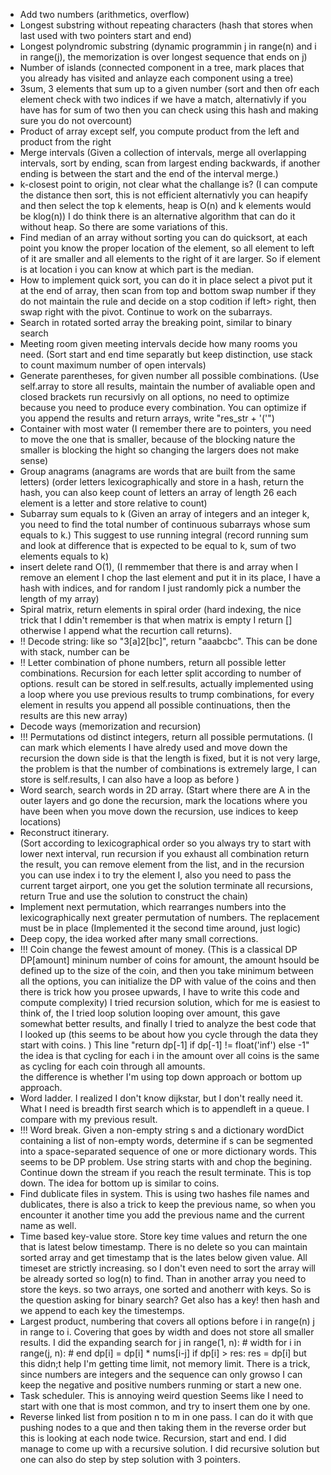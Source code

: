 - Add two numbers (arithmetics, overflow)
- Longest substring without repeating characters (hash that stores when last used with two pointers start and end)
- Longest polyndromic substring (dynamic programmin j in range(n) and i in range(j), the memorization is over longest sequence that ends on j)
- Number of islands (connected component in a tree, mark places that you already has visited and anlayze each component using a tree)
- 3sum, 3 elements that sum up to a given number (sort and then ofr each element check with two indices if we have a match, alternativly if you have has for sum of two
then you can check using this hash and making sure you do not overcount)
- Product of array except self, you compute product from the left and product from the right
- Merge intervals (Given a collection of intervals, merge all overlapping intervals, sort by ending, scan from largest ending backwards, if another ending is between the start and the end of the interval merge.)
- k-closest point to origin, not clear what the challange is? (I can compute the distance then sort, this is not efficient 
alternativly you can heapify and then select the top k elements, heap is O(n) and k elements would be klog(n)) I do think there is 
an alternative algorithm that can do it without heap. So there are some variations of this. 
- Find median of an array without sorting you can do quicksort, at each point you know the proper location of the element, so all element to left of it are smaller and all elements to the right of it are larger. So if element is at location i you can know at which part is the median. 
- How to implement quick sort, you can do it in place select a pivot put it at the end of array, then scan from top and bottom swap number if they do not maintain the rule and decide on a stop codition if left> right, then swap right with the pivot. Continue to work on the subarrays. 
- Search in rotated sorted array the breaking point, similar to binary search 
- Meeting room given meeting intervals decide how many rooms you need. (Sort start and end time separatly but keep distinction, use stack to count maximum number of open intervals)
- Generate parentheses, for given number all possible combinations. (Use self.array to store all results, maintain the number of avaliable open and closed brackets run recursivly on all options, no need to optimize because you need to produce every combination. You can optimize if you append the results and return arrays, write "res_str + '('")
- Container with most water (I remember there are to pointers, you need to move the one that is smaller, because of the blocking nature the smaller is blocking the hight so changing the largers does not make sense)
- Group anagrams (anagrams are words that are built from the same letters)  (order letters lexicographically and store in a hash, return the hash, you can also keep count of letters an array of length 26 each element is a letter and store relative to count)
- Subarray sum equals to k (Given an array of integers and an integer k, you need to find the total number of continuous subarrays whose sum equals to k.) This suggest to use running integral (record running sum and look at difference 
that is expected to be equal to k, sum of two elements equals to k)
- insert delete rand O(1), (I remmember that there is and array when I remove an element I chop the last element and put it in its place, I have a hash with indices, and for random I just randomly pick a number the length of my array)
- Spiral matrix, return elements in spiral order (hard indexing, the nice trick that I ddin't remember is that when matrix is empty I return [] otherwise I append what the recurtion call returns).
- !! Decode string: like so "3[a]2[bc]", return "aaabcbc". This can be done with stack, number can be
- !! Letter combination of phone numbers, return all possible letter combinations. Recursion for each letter split according to number of options. result can be stored in self.results, actually implemented using a loop where
 you use previous results to trump combinations, for every element in results you append all possible continuations, then the results are this new array)
- Decode ways (memorization and recursion)
- !!! Permutations od distinct integers, return all possible permutations. (I can mark which elements I have alredy used and move down the recursion
the down side is that the length is fixed, but it is not very large, the problem is that the number of combinations is extremely large, I can store is self.results, I can also have a loop as before )
- Word search, search words in 2D array.    (Start where there are A in the outer layers and go done the recursion, mark the locations where you have been when you move down the recursion, use indices to keep locations)
- Reconstruct itinerary.  
(Sort according to lexicographical order so you always try to start with lower next interval, run recursion if you exhaust all combination return the result, you can remove element from the list, and in the recursion you can use index i 
to try the element I, also you need to pass the current target airport, one you get the solution terminate all recursions, 
return True and use the solution to construct the chain)
- Implement next permutation, which rearranges numbers into the lexicographically next greater permutation of numbers. 
The replacement must be in place (Implemented it the second time around, just logic)
- Deep copy, the idea worked after many small corrections. 
- !!! Coin change the fewest amount of money. (This is a classical DP DP[amount] mininum number of coins for amount, the amount hsould be 
defined up to the size of the coin, and then you take minimum between all the options, you can initialize the DP with value of the coins
and then there is trick how you prosee upwards, I have to write this code and compute complexity)  I tried recursion solution, which for me is easiest to think of, 
the I tried loop solution looping over amount, this gave somewhat better results, and finally I tried to analyze the best code
that I looked up (this seems to be about how you cycle through the data they start with coins. ) This line "return dp[-1] if dp[-1] != float('inf') else -1"
 the idea is that cycling for each i in the amount over all coins is the same as cycling for each coin through all amounts.  
the difference is whether I'm using top down approach or bottom up approach. 
- Word ladder. I realized I don't know dijkstar, but I don't really need it. 
What I need is breadth first search which is to appendleft in a queue. I compare with my previous result. 
- !!! Word break. Given a non-empty string s and a dictionary wordDict containing a list of non-empty words, 
determine if s can be segmented into a space-separated sequence of one or more dictionary words. 
This seems to be DP problem. Use string starts with and chop the begining. Continue down the stream if you reach the
result terminate. This is top down.  The idea for bottom up is similar to coins. 
- Find dublicate files in system. This is using two hashes file names and dublicates, there is also a trick to keep the previous name, so when you encounter it another time 
you add the previous name and the current name as well.
- Time based key-value store.    Store key time values and return the one that is latest below timestamp. There is no delete 
so you can maintain sorted array and get timestamp that is the lates below given value. All timeset are strictly increasing. 
so I don't even need to sort the array will be already sorted so log(n) to find. Than in another array you need to store the keys. 
so two arrays, one sorted and anotherr with keys. So is the question asking for binary search? Get also has a key!
then hash and we append to each key the timestemps. 
- Largest product, numbering that covers all options before i in range(n) j in range to i. Covering that goes by width and 
does not store all smaller results. I did the expanding search  for j in range(1, n): # width for i in range(j, n): # end dp[i] = dp[i] * nums[i-j] if dp[i] > res: res = dp[i] but this didn;t help 
I'm getting time limit, not memory limit. There is a trick, since numbers are integers and the sequence can only growso I can keep the negative and positive numbers runming or start a new one.
- Task scheduler. This is annoying weird question Seems like I need to start with one that is most common, and try to insert them one by one. 
- Reverse linked list from position n to m in one pass. I can do it with que pushing nodes to a que and then taking them in the reverse order 
but this is looking at each node twice. Recursion, start and end. I did manage to come up with a recursive solution. I did recursive solution 
but one can also do step by step solution with 3 pointers. 
                    
                     


 
 
